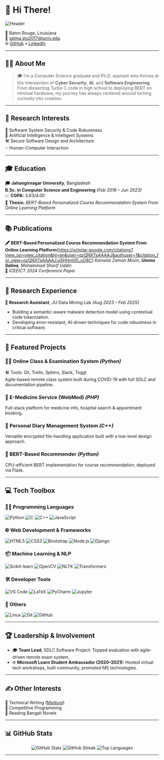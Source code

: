 # 🌟 Hi There!

![Header](https://capsule-render.vercel.app/api?type=waving&color=gradient&height=120&section=header&text=Welcome!%20I'm%20Umma%20Salma&fontSize=30&fontAlignY=40)

📍 Baton Rouge, Louisiana  
📧 [salma.stu2017@juniv.edu](mailto:salma.stu2017@juniv.edu)  
🌐 [GitHub](https://github.com/umma-salma) • [LinkedIn](https://www.linkedin.com/in/umma-salma-34a239196/)

---

## 🧑‍🎓 About Me

> 🎓 I’m a Computer Science graduate and Ph.D. aspirant who thrives at the intersection of **Cyber Security**, **AI**, and **Software Engineering**. From dissecting Turbo C code in high school to deploying BERT on minimal hardware, my journey has always centered around turning curiosity into creation.

---

## 🎯 Research Interests

🔐 Software System Security & Code Robustness  
🧠 Artificial Intelligence & Intelligent Systems  
🛠️ Secure Software Design and Architecture  
💡 Human-Computer Interaction  

---

## 🎓 Education

**🎓 Jahangirnagar University**, Bangladesh  
**B.Sc. in Computer Science and Engineering** *(Feb 2018 – Jun 2023)*  
📈 **CGPA:** 3.63/4.00  
📝 **Thesis:** *BERT-Based Personalized Course Recommendation System From Online Learning Platform*

---

## 📚 Publications

**🖋️ BERT-Based Personalized Course Recommendation System From Online Learning Platform**(https://scholar.google.com/citations?view_op=view_citation&hl=en&user=qzQNXTsAAAAJ&authuser=1&citation_for_view=qzQNXTsAAAAJ:u5HHmVD_uO8C) 
*Kamelia Zaman Moon, **Umma Salma**, Mohammad Shorif Uddin*  
📍 *ICEEICT 2024 Conference Paper*

---

## 🔬 Research Experience

**🧪 Research Assistant**, JU Data Mining Lab *(Aug 2023 – Feb 2025)*  
- Building a semantic-aware malware detection model using contextual code tokenization.  
- Developing error-resistant, AI-driven techniques for code robustness in critical software.

---

## 🚀 Featured Projects

### 🧑‍🏫 Online Class & Examination System *(Python)*
🛠️ Tools: Git, Trello, Sphinx, Slack, Toggl  
Agile-based remote class system built during COVID-19 with full SDLC and documentation pipeline.

### 💊 E-Medicine Service (WebMed) *(PHP)*
Full-stack platform for medicine info, hospital search & appointment booking.

### 📝 Personal Diary Management System *(C++)*
Versatile encrypted file-handling application built with a low-level design approach.

### 🤖 BERT-Based Recommender *(Python)*
CPU-efficient BERT implementation for course recommendation; deployed via Flask.

---

## 💻 Tech Toolbox

### 🧑‍💻 Programming Languages
![Python](https://img.shields.io/badge/-Python-3776AB?style=for-the-badge&logo=python&logoColor=white)
![C](https://img.shields.io/badge/-C-A8B9CC?style=for-the-badge&logo=c&logoColor=white)
![C++](https://img.shields.io/badge/-C++-00599C?style=for-the-badge&logo=c%2B%2B&logoColor=white)
![JavaScript](https://img.shields.io/badge/-JavaScript-F7DF1E?style=for-the-badge&logo=javascript&logoColor=black)

### 🌐 Web Development & Frameworks
![HTML5](https://img.shields.io/badge/-HTML5-E34F26?style=for-the-badge&logo=html5&logoColor=white)
![CSS3](https://img.shields.io/badge/-CSS3-1572B6?style=for-the-badge&logo=css3&logoColor=white)
![Bootstrap](https://img.shields.io/badge/-Bootstrap-563D7C?style=for-the-badge&logo=bootstrap&logoColor=white)
![Node.js](https://img.shields.io/badge/-Node.js-339933?style=for-the-badge&logo=node-dot-js&logoColor=white)
![Django](https://img.shields.io/badge/-Django-092E20?style=for-the-badge&logo=django&logoColor=white)

### 📦 Machine Learning & NLP
![Scikit-learn](https://img.shields.io/badge/-Scikit--learn-F7931E?style=for-the-badge&logo=scikit-learn&logoColor=white)
![OpenCV](https://img.shields.io/badge/-OpenCV-5C3EE8?style=for-the-badge&logo=opencv&logoColor=white)
![NLTK](https://img.shields.io/badge/-NLTK-3C9?style=for-the-badge)
![Transformers](https://img.shields.io/badge/-Transformers-FF6F00?style=for-the-badge&logo=huggingface&logoColor=white)

### 🛠️ Developer Tools
![VS Code](https://img.shields.io/badge/-VS%20Code-007ACC?style=for-the-badge&logo=visual-studio-code&logoColor=white)
![LaTeX](https://img.shields.io/badge/-LaTeX-008080?style=for-the-badge&logo=latex&logoColor=white)
![PyCharm](https://img.shields.io/badge/-PyCharm-000000?style=for-the-badge&logo=pycharm&logoColor=white)
![Jupyter](https://img.shields.io/badge/-Jupyter-F37626?style=for-the-badge&logo=jupyter&logoColor=white)

### 🐧 Others
![Linux](https://img.shields.io/badge/-Linux-FCC624?style=for-the-badge&logo=linux&logoColor=black)
![Git](https://img.shields.io/badge/-Git-F05032?style=for-the-badge&logo=git&logoColor=white)
![GitHub](https://img.shields.io/badge/-GitHub-181717?style=for-the-badge&logo=github&logoColor=white)


---

## 🏆 Leadership & Involvement

- 🎓 **Team Lead**, SDLC Software Project: Topped evaluation with agile-driven remote exam system.  
- 🌐 **Microsoft Learn Student Ambassador (2020–2021):** Hosted virtual tech workshops, built community, promoted MS technologies.  

---

## ✍️ Other Interests

🧾 Technical Writing ([Medium](https://medium.com/@ummasalma2317))  
🏁 Competitive Programming  
🧠 Reading Bangali Novels

---

## 📊 GitHub Stats

<div align="center">
  <img src="https://github-readme-stats.vercel.app/api?username=umma-salma&show_icons=true&theme=radical" alt="GitHub Stats" />
  <img src="https://github-readme-streak-stats.herokuapp.com/?user=umma-salma&theme=radical" alt="GitHub Streak" />
  <img src="https://github-readme-stats.vercel.app/api/top-langs/?username=umma-salma&layout=compact&theme=radical" alt="Top Languages" />
</div>

---

